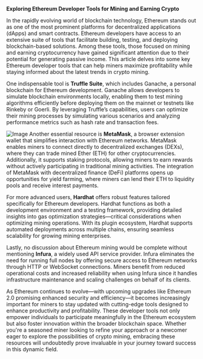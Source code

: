 **Exploring Ethereum Developer Tools for Mining and Earning Crypto**

In the rapidly evolving world of blockchain technology, Ethereum stands out as one of the most prominent platforms for decentralized applications (dApps) and smart contracts. Ethereum developers have access to an extensive suite of tools that facilitate building, testing, and deploying blockchain-based solutions. Among these tools, those focused on mining and earning cryptocurrency have gained significant attention due to their potential for generating passive income. This article delves into some key Ethereum developer tools that can help miners maximize profitability while staying informed about the latest trends in crypto mining.

One indispensable tool is **Truffle Suite**, which includes Ganache, a personal blockchain for Ethereum development. Ganache allows developers to simulate blockchain environments locally, enabling them to test mining algorithms efficiently before deploying them on the mainnet or testnets like Rinkeby or Goerli. By leveraging Truffle’s capabilities, users can optimize their mining processes by simulating various scenarios and analyzing performance metrics such as hash rate and transaction fees.


![Image](https://github.com/user-attachments/assets/31692037-0104-4703-abd1-696b6a7dd41b)
Another essential resource is **MetaMask**, a browser extension wallet that simplifies interaction with Ethereum networks. MetaMask enables miners to connect directly to decentralized exchanges (DEXs), where they can trade mined Ether (ETH) for other cryptocurrencies. Additionally, it supports staking protocols, allowing miners to earn rewards without actively participating in traditional mining activities. The integration of MetaMask with decentralized finance (DeFi) platforms opens up opportunities for yield farming, where miners can lend their ETH to liquidity pools and receive interest payments.

For more advanced users, **Hardhat** offers robust features tailored specifically for Ethereum developers. Hardhat functions as both a development environment and a testing framework, providing detailed insights into gas optimization strategies—critical considerations when optimizing mining operations. With its plugin ecosystem, Hardhat supports automated deployments across multiple chains, ensuring seamless scalability for growing mining enterprises.

Lastly, no discussion about Ethereum mining would be complete without mentioning **Infura**, a widely used API service provider. Infura eliminates the need for running full nodes by offering secure access to Ethereum networks through HTTP or WebSocket connections. Miners benefit from reduced operational costs and increased reliability when using Infura since it handles infrastructure maintenance and scaling challenges on behalf of its clients.

As Ethereum continues to evolve—with upcoming upgrades like Ethereum 2.0 promising enhanced security and efficiency—it becomes increasingly important for miners to stay updated with cutting-edge tools designed to enhance productivity and profitability. These developer tools not only empower individuals to participate meaningfully in the Ethereum ecosystem but also foster innovation within the broader blockchain space. Whether you're a seasoned miner looking to refine your approach or a newcomer eager to explore the possibilities of crypto mining, embracing these resources will undoubtedly prove invaluable in your journey toward success in this dynamic field.